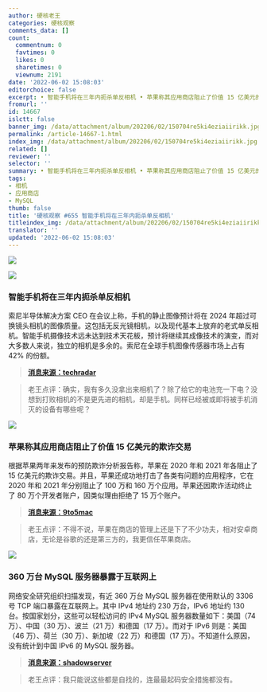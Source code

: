 ```yaml
---
author: 硬核老王
categories: 硬核观察
comments_data: []
count:
  commentnum: 0
  favtimes: 0
  likes: 0
  sharetimes: 0
  viewnum: 2191
date: '2022-06-02 15:08:03'
editorchoice: false
excerpt: • 智能手机将在三年内扼杀单反相机 • 苹果称其应用商店阻止了价值 15 亿美元的欺诈交易 • 360 万台 MySQL 服务器暴露于互联网上
fromurl: ''
id: 14667
islctt: false
banner_img: /data/attachment/album/202206/02/150704re5ki4eziaiirikk.jpg
permalink: /article-14667-1.html
index_img: /data/attachment/album/202206/02/150704re5ki4eziaiirikk.jpg
related: []
reviewer: ''
selector: ''
summary: • 智能手机将在三年内扼杀单反相机 • 苹果称其应用商店阻止了价值 15 亿美元的欺诈交易 • 360 万台 MySQL 服务器暴露于互联网上
tags:
- 相机
- 应用商店
- MySQL
thumb: false
title: '硬核观察 #655 智能手机将在三年内扼杀单反相机'
titleindex_img: /data/attachment/album/202206/02/150704re5ki4eziaiirikk.jpg
translator: ''
updated: '2022-06-02 15:08:03'
---
```


![](/data/attachment/album/202206/02/150704re5ki4eziaiirikk.jpg)


![](/data/attachment/album/202206/02/150712vbfz7zgbbjgibj03.jpg)


### 智能手机将在三年内扼杀单反相机


索尼半导体解决方案 CEO 在会议上称，手机的静止图像预计将在 2024 年超过可换镜头相机的图像质量。这包括无反光镜相机，以及现代基本上放弃的老式单反相机。智能手机摄像技术远未达到技术天花板，预计将继续其成像技术的演变，而对大多数人来说，独立的相机是多余的。索尼在全球手机图像传感器市场上占有 42% 的份额。



> 
> **[消息来源：techradar](https://www.techradar.com/news/smartphones-will-kill-off-the-dslr-within-three-years-says-sony)**
> 
> 
> 



> 
> 老王点评：确实，我有多久没拿出来相机了？除了给它的电池充一下电？没想到打败相机的不是更先进的相机，却是手机。同样已经被或即将被手机消灭的设备有哪些呢？
> 
> 
> 


![](/data/attachment/album/202206/02/150723k8b8s8jtffaksks7.jpg)


### 苹果称其应用商店阻止了价值 15 亿美元的欺诈交易


根据苹果两年来发布的预防欺诈分析报告称，苹果在 2020 年和 2021 年各阻止了 15 亿美元的欺诈交易。并且，苹果还成功地打击了各类有问题的应用程序，它在 2020 年和 2021 年分别阻止了 100 万和 160 万个应用。苹果还因欺诈活动终止了 80 万个开发者账户，因类似理由拒绝了 15 万个账户。



> 
> **[消息来源：9to5mac](https://9to5mac.com/2022/06/01/app-store-fraud-apple/)**
> 
> 
> 



> 
> 老王点评：不得不说，苹果在商店的管理上还是下了不少功夫，相对安卓商店，无论是谷歌的还是第三方的，我更信任苹果商店。
> 
> 
> 


![](/data/attachment/album/202206/02/150737quv1veuanvwujvb1.jpg)


### 360 万台 MySQL 服务器暴露于互联网上


网络安全研究组织扫描发现，有近 360 万台 MySQL 服务器在使用默认的 3306 号 TCP 端口暴露在互联网上。其中 IPv4 地址约 230 万台，IPv6 地址约 130 台。按国家划分，这些可以轻松访问的 IPv4 MySQL 服务器数量如下：美国（74 万）、中国（30 万）、波兰（21 万）和德国（17 万）。而对于 IPv6 则是：美国（46 万）、荷兰（30 万）、新加坡（22 万）和德国（17 万）。不知道什么原因，没有统计到中国 IPv6 的 MySQL 服务器。



> 
> **[消息来源：shadowserver](https://www.shadowserver.org/news/over-3-6m-exposed-mysql-servers-on-ipv4-and-ipv6/)**
> 
> 
> 



> 
> 老王点评：我只能说这些都是自找的，连最最起码安全措施都没有。
> 
> 
>